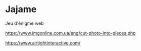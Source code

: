 # Jajame
Jeu d'énigme web

https://www.imgonline.com.ua/eng/cut-photo-into-pieces.php

https://www.airtightinteractive.com/
